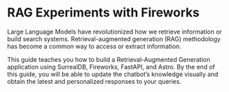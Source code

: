 # RAG Experiments with Fireworks
Large Language Models have revolutionized how we retrieve information or build search systems. Retrieval-augmented generation (RAG) methodology has become a common way to access or extract information.

This guide teaches you how to build a Retrieval-Augmented Generation application using SurrealDB, Fireworks, FastAPI, and Astro. 
By the end of this guide, you will be able to update the chatbot’s knowledge visually and obtain the latest and personalized responses to your queries.
